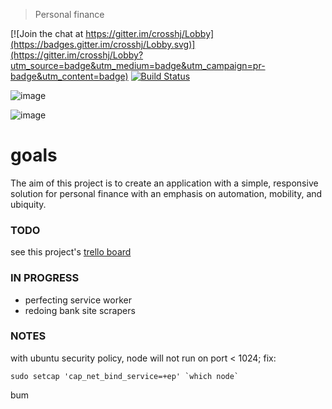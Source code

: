 > Personal finance

[![Join the chat at https://gitter.im/crosshj/Lobby](https://badges.gitter.im/crosshj/Lobby.svg)](https://gitter.im/crosshj/Lobby?utm_source=badge&utm_medium=badge&utm_campaign=pr-badge&utm_content=badge)
[![Build Status](https://travis-ci.org/crosshj/cents.svg?branch=master)](https://travis-ci.org/crosshj/cents)

<!---
![image](https://cloud.githubusercontent.com/assets/1816471/18216275/b6a21c5e-7123-11e6-982b-e3f90fabe969.png)
--->

![image](https://cloud.githubusercontent.com/assets/1816471/22094196/9e6ff67e-ddd9-11e6-9981-10d727776d9b.png)

![image](https://cloud.githubusercontent.com/assets/1816471/22094213/c0f5f2de-ddd9-11e6-9a62-576b3e8093a0.png)


# goals
The aim of this project is to create an application with a simple, responsive solution for personal finance with an emphasis on automation, mobility, and ubiquity.   

### TODO
see this project's [trello board](https://trello.com/b/Y98Yz3jm/cents-personal-finance)

### IN PROGRESS
- perfecting service worker
- redoing bank site scrapers	

### NOTES

with ubuntu security policy, node will not run on port < 1024; fix:
```
sudo setcap 'cap_net_bind_service=+ep' `which node`
```
bum
